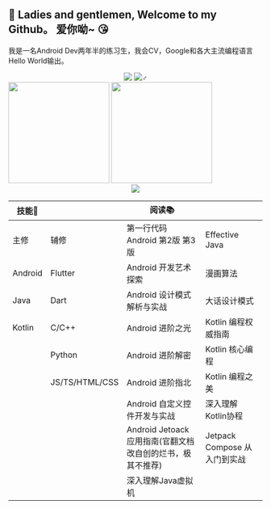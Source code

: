 ## 👋 Ladies and gentlemen, Welcome to my Github。 爱你呦~ 😘

我是一名Android Dev两年半的练习生，我会CV，Google和各大主流编程语言Hello World输出。
<!-- 访问数据-->
<div align="center">
  <img src="https://komarev.com/ghpvc/?username=TooWhiteT&amp;label=Views&amp;color=0e75b6&amp;style=flat"style="max-width: 100%;">
  <img src="https://badges.pufler.dev/visits/TooWhiteT/TooWhiteT?color=black&logo=github&style=flat-square">♂
</div>
<!-- 统计卡片 -->
<div>
  <img height="200px" width=”50%“ src="https://github-readme-stats.vercel.app/api?username=TooWhiteT&show_icons=true&count_private=true&hide=contribs,issues&theme=vue-dark&include_all_commits=true&bg_color=140DEG,4facfe,00f2fe&hide_border=true&locale=cn&icon_color=00f2fe&text_color=ffffff&title_color=e2af598"/>
  <img height="200px" width=”50%“ src="https://github-readme-stats.vercel.app/api/top-langs/?username=TooWhiteT&layout=compact&hide_title=true&bg_color=140DEG,4facfe,00f2fe&hide_border=true&text_color=ffffff"/>
</div>
<!-- <a href="https://github.com/TooWhiteT/DailyAlgorithms">
  <img height="150px" src="https://github-readme-stats.vercel.app/api/pin/?username=TooWhiteT&repo=dailyAlgorithms&show_owner=true&theme=vue-dark&hide_border=true"/>
</a>
<a href="https://github.com/TooWhiteT/NoBugDictionary">
  <img height="150px" src="https://github-readme-stats.vercel.app/api/pin/?username=TooWhiteT&repo=NoBugDictionary&show_owner=true&theme=vue-dark&hide_border=true"/>
</a> -->
<div align="center">
  <img src="https://github-readme-activity-graph.cyclic.app/graph?username=TooWhiteT&theme=tokyo-night&hide_border=true&custom_title=TooWhiteT&radius=16"/>
</div>

| 技能🌳    |                | 阅读📚                                   |                        |
|---------|----------------|----------------------------------------|------------------------|
| 主修      | 辅修             | 第一行代码 Android 第2版 第3版                  | Effective Java         |
| Android | Flutter        | Android 开发艺术探索                         | 漫画算法                   |
| Java    | Dart           | Android 设计模式解析与实战                      | 大话设计模式                 |
| Kotlin  | C/C++          | Android 进阶之光                           | Kotlin 编程权威指南          |
|         | Python         | Android 进阶解密                           | Kotlin 核心编程            |
|         | JS/TS/HTML/CSS | Android 进阶指北                           | Kotlin 编程之美            |
|         |                | Android 自定义控件开发与实战                     | 深入理解Kotlin协程           |
|         |                | Android Jetoack 应用指南(官翻文档改自创的烂书，极其不推荐) | Jetpack Compose 从入门到实战 |
|         |                | 深入理解Java虚拟机                            |                        |


